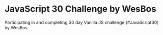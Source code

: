 # JavaScript 30 Challenge by WesBos
Participating in and completing 30 day Vanilla JS challenge (#JavaScript30) by WesBos.
